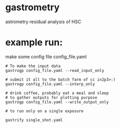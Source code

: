 # gastrometry
astrometry residual analysis of HSC

# example run:

make some config file config_file.yaml

    # To make the input data
    gastrogp config_file.yaml --read_input_only

    # submit it all to the batch farm of cc in2p3>:)
    gastrogp config_file.yaml --interp_only

    # drink coffee, probably eat a meal and sleep
    # to gather outputs for plotting purpose
    gastrogp config_file.yaml --write_output_only

    # to run only on a single exposure 
    
    gastrify single_shot.yaml
